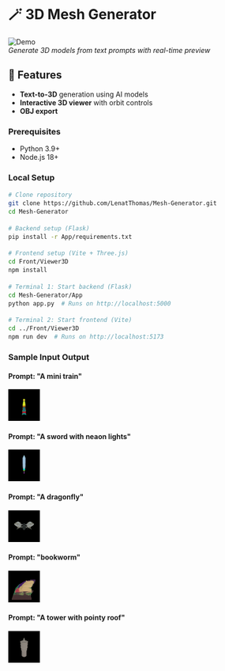 # 🪄 3D Mesh Generator

![Demo](samples/demo.gif)  
*Generate 3D models from text prompts with real-time preview*

## 🌟 Features
- **Text-to-3D** generation using AI models
- **Interactive 3D viewer** with orbit controls
- **OBJ export** 

### Prerequisites
- Python 3.9+
- Node.js 18+

### Local Setup
```bash
# Clone repository
git clone https://github.com/LenatThomas/Mesh-Generator.git
cd Mesh-Generator

# Backend setup (Flask)
pip install -r App/requirements.txt

# Frontend setup (Vite + Three.js)
cd Front/Viewer3D
npm install

# Terminal 1: Start backend (Flask)
cd Mesh-Generator/App
python app.py  # Runs on http://localhost:5000

# Terminal 2: Start frontend (Vite)
cd ../Front/Viewer3D
npm run dev  # Runs on http://localhost:5173
```
### Sample Input Output
#### Prompt: "A mini train"
![Prompt: "A mini train"](outputs/train1.gif)
#### Prompt: "A sword with neaon lights"
![Prompt: "A sword with neaon lights"](outputs/sword1.gif)
#### Prompt: "A dragonfly"
![Prompt: "A dragonfly"](outputs/dragon1.gif)
#### Prompt: "bookworm"
![Prompt: "bookworm"](outputs/book1.gif)
#### Prompt: "A tower with pointy roof"
![Prompt: "A tower with pointy roof"](outputs/tower5.gif)
